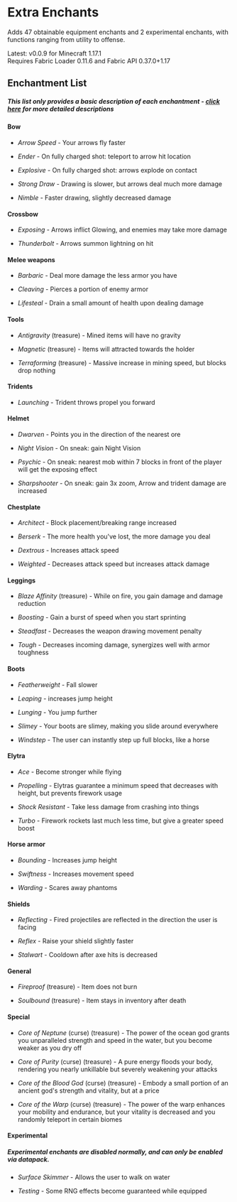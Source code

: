 # Extra Enchants

Adds 47 obtainable equipment enchants and 2 experimental enchants, with functions ranging from utility to offense.

Latest: v0.0.9 for Minecraft 1.17.1<br>
Requires Fabric Loader 0.11.6 and Fabric API 0.37.0+1.17

## Enchantment List
##### *This list only provides a basic description of each enchantment - [click here](info/index.md) for more detailed descriptions*

#### Bow

- *Arrow Speed*  - Your arrows fly faster

- *Ender* - On fully charged shot: teleport to arrow hit location

- *Explosive* - On fully charged shot: arrows explode on contact

- *Strong Draw* - Drawing is slower, but arrows deal much more damage

- *Nimble* - Faster drawing, slightly decreased damage

#### Crossbow

- *Exposing* - Arrows inflict Glowing, and enemies may take more damage

- *Thunderbolt* - Arrows summon lightning on hit

#### Melee weapons

- *Barbaric* - Deal more damage the less armor you have

- *Cleaving* - Pierces a portion of enemy armor

- *Lifesteal* - Drain a small amount of health upon dealing damage

#### Tools

- *Antigravity* (treasure) - Mined items will have no gravity

- *Magnetic* (treasure) - Items will attracted towards the holder

- *Terraforming* (treasure) - Massive increase in mining speed, but blocks drop nothing

#### Tridents

- *Launching* - Trident throws propel you forward

#### Helmet

- *Dwarven* - Points you in the direction of the nearest ore

- *Night Vision* - On sneak: gain Night Vision

- *Psychic* - On sneak: nearest mob within 7 blocks in front of the player will get the exposing effect

- *Sharpshooter* - On sneak: gain 3x zoom, Arrow and trident damage are increased

#### Chestplate

- *Architect* - Block placement/breaking range increased

- *Berserk* - The more health you've lost, the more damage you deal

- *Dextrous* - Increases attack speed

- *Weighted* - Decreases attack speed but increases attack damage

#### Leggings

- *Blaze Affinity* (treasure) - While on fire, you gain damage and damage reduction

- *Boosting* - Gain a burst of speed when you start sprinting

- *Steadfast* - Decreases the weapon drawing movement penalty

- *Tough* - Decreases incoming damage, synergizes well with armor toughness

#### Boots

- *Featherweight* - Fall slower

- *Leaping* - increases jump height

- *Lunging* - You jump further

- *Slimey* - Your boots are slimey, making you slide around everywhere

- *Windstep* - The user can instantly step up full blocks, like a horse

#### Elytra

- *Ace* - Become stronger while flying

- *Propelling* - Elytras guarantee a minimum speed that decreases with height, but prevents firework usage

- *Shock Resistant* - Take less damage from crashing into things

- *Turbo* - Firework rockets last much less time, but give a greater speed boost

#### Horse armor

- *Bounding* - Increases jump height

- *Swiftness* - Increases movement speed

- *Warding* - Scares away phantoms

#### Shields

- *Reflecting* - Fired projectiles are reflected in the direction the user is facing

- *Reflex* - Raise your shield slightly faster

- *Stalwart* - Cooldown after axe hits is decreased

#### General

- *Fireproof* (treasure) - Item does not burn

- *Soulbound* (treasure) - Item stays in inventory after death

#### Special

- *Core of Neptune* (curse) (treasure) - The power of the ocean god grants you unparalleled strength and speed in the water, but you become weaker as you dry off

- *Core of Purity* (curse) (treasure) - A pure energy floods your body, rendering you nearly unkillable but severely weakening your attacks

- *Core of the Blood God* (curse) (treasure) - Embody a small portion of an ancient god's strength and vitality, but at a price

- *Core of the Warp* (curse) (treasure) - The power of the warp enhances your mobility and endurance, but your vitality is decreased and you randomly teleport in certain biomes

#### Experimental
##### *Experimental enchants are disabled normally, and can only be enabled via datapack.*

- *Surface Skimmer* - Allows the user to walk on water

- *Testing* - Some RNG effects become guaranteed while equipped